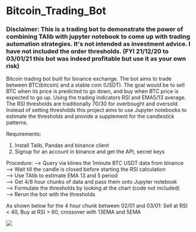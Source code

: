 # Bitcoin_Trading_Bot
### Disclaimer: This is a trading bot to demonstrate the power of combining TAlib with jupyter notebook to come up with trading automation strategies. It's not intended as investment advice. I have not included the order thresholds. (FYI 21/12/20 to 03/01/21 this bot was indeed profitable but use it as your own risk) 

Bitcoin trading bot built for binance exchange. The bot aims to trade between BTC(bitcoin) and a stable coin (USDT). The goal would be to sell BTC when its price is predicted to go down, and buy when BTC price is expected to go up. 
Using the trading indicators RSI and EMA5/13 average. The RSI thresholds are traditionally 70/30 for overbought and oversold. Instead of setting thresholds this project aims to use Jupyter notebooks to estimate the thresholds and provide a supplement for the candlestick patterns.

Requirements:
1. Install Talib, Pandas and binance client
2. Signup for an account in binance and get the API, secret keys

Procedure:
--> Query via klines the 1minute BTC USDT data from binance   
--> Wait till the candle is closed before starting the RSI calculation  
--> Use TAlib to estimate EMA 13 and 5 period  
--> Get 4/8 hour chunks of data and pass them onto Jupyter notebook  
--> Formulate the thresholds by looking at the chart (code not included)  
--> Rerun the bot with the thresholds  

As shown below for the 4 hour chunk between 02/01 and 03/01:
Sell at RSI < 40, Buy at RSI > 60, crossover with 13EMA and 5EMA

![](https://github.com/vijayengineer/Bitcoin_Trading_Bot/blob/main/assets/Screenshot%202021-01-03%20at%2015.42.01.png)
